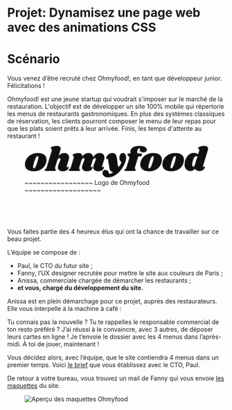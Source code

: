 # Projet: Dynamisez une page web avec des animations CSS

# Scénario
Vous venez d’être recruté chez Ohmyfood!, en tant que développeur junior. Félicitations !

Ohmyfood! est une jeune startup qui voudrait s'imposer sur le marché de la restauration.
L'objectif est de développer un site 100% mobile qui répertorie les menus de restaurants
gastronomiques. En plus des systèmes classiques de réservation, les clients pourront composer
le menu de leur repas pour que les plats soient prêts à leur arrivée. Finis, les temps d'attente au restaurant !

<figure class="logo"><img class="logo-img" src="./images/logo/ohmyfood@2x.svg" width="500px" alt="Ohmyfood logo">
  <figcaption> ~~~~~~~~~~~~~~~~~ Logo de Ohmyfood ~~~~~~~~~~~~~~~~~~~</figcaption>
</figure> <br>
<br><br>

Vous faites partie des 4 heureux élus qui ont la chance de travailler sur ce beau projet.

L’équipe se compose de :

- Paul, le CTO du futur site ;
- Fanny, l’UX designer recrutée pour mettre le site aux couleurs de Paris ;
- Anissa, commerciale chargée de démarcher les restaurants ;
- **et vous, chargé du développement du site.**

Anissa est en plein démarchage pour ce projet, auprès des restaurateurs. Elle vous interpelle à la machine à café :

Tu connais pas la nouvelle ? Tu te rappelles le responsable commercial de ton resto préféré ?
J’ai réussi à le convaincre, avec 3 autres, de déposer leurs cartes en ligne !
Je t’envoie le dossier avec les 4 menus dans l’après-midi. À toi de jouer, maintenant !

Vous décidez alors, avec l’équipe, que le site contiendra 4 menus dans un premier temps.
Voici <a href="https://s3.eu-west-1.amazonaws.com/course.oc-static.com/projects/Front-End+V2/P3+CSS+animations/DW+P3+-+Brief+creatif+-+Ohmyfood!.pdf">le brief</a> que vous établissez avec le CTO, Paul.

De retour à votre bureau, vous trouvez un mail de Fanny qui vous envoie <a href="https://course.oc-static.com/projects/DW_P3/Maquette+Ohmyfood.zip">les maquettes</a> du site.

<figure><img src="./maquette/Maquettes Ohmyfood" alt="Aperçu des maquettes Ohmyfood"></figure>
